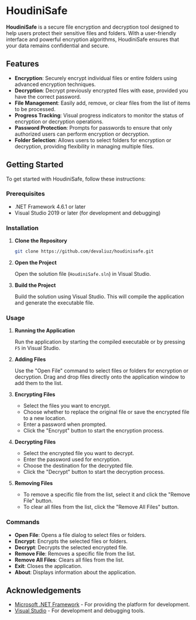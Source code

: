 # HoudiniSafe

**HoudiniSafe** is a secure file encryption and decryption tool designed to help users protect their sensitive files and folders. With a user-friendly interface and powerful encryption algorithms, HoudiniSafe ensures that your data remains confidential and secure.

## Features

- **Encryption**: Securely encrypt individual files or entire folders using advanced encryption techniques.
- **Decryption**: Decrypt previously encrypted files with ease, provided you have the correct password.
- **File Management**: Easily add, remove, or clear files from the list of items to be processed.
- **Progress Tracking**: Visual progress indicators to monitor the status of encryption or decryption operations.
- **Password Protection**: Prompts for passwords to ensure that only authorized users can perform encryption or decryption.
- **Folder Selection**: Allows users to select folders for encryption or decryption, providing flexibility in managing multiple files.

## Getting Started

To get started with HoudiniSafe, follow these instructions:

### Prerequisites

- .NET Framework 4.6.1 or later
- Visual Studio 2019 or later (for development and debugging)

### Installation

1. **Clone the Repository**

   ```sh
   git clone https://github.com/devaliuz/houdinisafe.git
   ```

2. **Open the Project**

   Open the solution file (`HoudiniSafe.sln`) in Visual Studio.

3. **Build the Project**

   Build the solution using Visual Studio. This will compile the application and generate the executable file.

### Usage

1. **Running the Application**

   Run the application by starting the compiled executable or by pressing `F5` in Visual Studio.

2. **Adding Files**

   Use the "Open File" command to select files or folders for encryption or decryption. Drag and drop files directly onto the application window to add them to the list.

3. **Encrypting Files**

   - Select the files you want to encrypt.
   - Choose whether to replace the original file or save the encrypted file to a new location.
   - Enter a password when prompted.
   - Click the "Encrypt" button to start the encryption process.

4. **Decrypting Files**

   - Select the encrypted file you want to decrypt.
   - Enter the password used for encryption.
   - Choose the destination for the decrypted file.
   - Click the "Decrypt" button to start the decryption process.

5. **Removing Files**

   - To remove a specific file from the list, select it and click the "Remove File" button.
   - To clear all files from the list, click the "Remove All Files" button.

### Commands

- **Open File**: Opens a file dialog to select files or folders.
- **Encrypt**: Encrypts the selected files or folders.
- **Decrypt**: Decrypts the selected encrypted file.
- **Remove File**: Removes a specific file from the list.
- **Remove All Files**: Clears all files from the list.
- **Exit**: Closes the application.
- **About**: Displays information about the application.

## Acknowledgements

- [Microsoft .NET Framework](https://dotnet.microsoft.com/) - For providing the platform for development.
- [Visual Studio](https://visualstudio.microsoft.com/) - For development and debugging tools.
